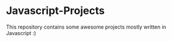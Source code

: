 # Javascript-Projects
This repository contains some awesome projects mostly written in Javascript :)

